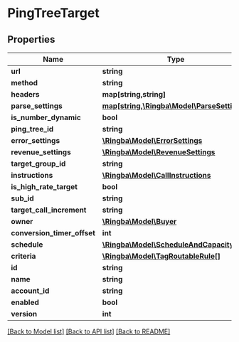 # PingTreeTarget

## Properties
Name | Type | Description | Notes
------------ | ------------- | ------------- | -------------
**url** | **string** |  | [optional] 
**method** | **string** |  | [optional] 
**headers** | **map[string,string]** |  | [optional] 
**parse_settings** | [**map[string,\Ringba\Model\ParseSetting[]]**](array.md) |  | [optional] 
**is_number_dynamic** | **bool** |  | [optional] 
**ping_tree_id** | **string** |  | [optional] 
**error_settings** | [**\Ringba\Model\ErrorSettings**](ErrorSettings.md) |  | [optional] 
**revenue_settings** | [**\Ringba\Model\RevenueSettings**](RevenueSettings.md) |  | [optional] 
**target_group_id** | **string** |  | [optional] 
**instructions** | [**\Ringba\Model\CallInstructions**](CallInstructions.md) |  | [optional] 
**is_high_rate_target** | **bool** |  | [optional] 
**sub_id** | **string** |  | [optional] 
**target_call_increment** | **string** |  | [optional] 
**owner** | [**\Ringba\Model\Buyer**](Buyer.md) |  | [optional] 
**conversion_timer_offset** | **int** |  | [optional] 
**schedule** | [**\Ringba\Model\ScheduleAndCapacity**](ScheduleAndCapacity.md) |  | [optional] 
**criteria** | [**\Ringba\Model\TagRoutableRule[]**](TagRoutableRule.md) |  | [optional] 
**id** | **string** |  | [optional] 
**name** | **string** |  | [optional] 
**account_id** | **string** |  | [optional] 
**enabled** | **bool** |  | [optional] 
**version** | **int** |  | [optional] 

[[Back to Model list]](../README.md#documentation-for-models) [[Back to API list]](../README.md#documentation-for-api-endpoints) [[Back to README]](../README.md)


